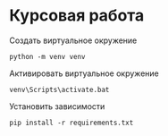# Курсовая работа

Создать виртуальное окружение
```
python -m venv venv
```
Активировать виртуальное окружение
```
venv\Scripts\activate.bat
```
Установить зависимости
```
pip install -r requirements.txt
```